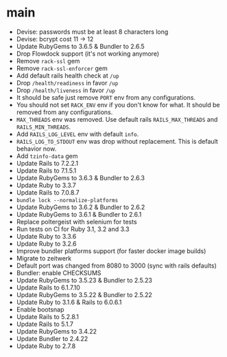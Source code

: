 # main

* Devise: passwords must be at least 8 characters long
* Devise: bcrypt cost 11 -> 12
* Update RubyGems to 3.6.5 & Bundler to 2.6.5
* Drop Flowdock support (it's not working anymore)
* Remove `rack-ssl` gem
* Remove `rack-ssl-enforcer` gem
* Add default rails health check at `/up`
* Drop `/health/readiness` in favor `/up`
* Drop `/health/liveness` in favor `/up`
* It should be safe just remove `PORT` env from any configurations.
* You should not set `RACK_ENV` env if you don't know for what. It should be removed from any configurations.
* `MAX_THREADS` env was removed. Use default rails `RAILS_MAX_THREADS` and `RAILS_MIN_THREADS`.
* Add `RAILS_LOG_LEVEL` env with default `info`.
* `RAILS_LOG_TO_STDOUT` env was drop without replacement. This is default behavior now.
* Add `tzinfo-data` gem
* Update Rails to 7.2.2.1
* Update Rails to 7.1.5.1
* Update RubyGems to 3.6.3 & Bundler to 2.6.3
* Update Ruby to 3.3.7
* Update Rails to 7.0.8.7
* `bundle lock --normalize-platforms`
* Update RubyGems to 3.6.2 & Bundler to 2.6.2
* Update RubyGems to 3.6.1 & Bundler to 2.6.1
* Replace poltergeist with selenium for tests
* Run tests on CI for Ruby 3.1, 3.2 and 3.3
* Update Ruby to 3.3.6
* Update Ruby to 3.2.6
* Improve bundler platforms support (for faster docker image builds)
* Migrate to zeitwerk
* Default port was changed from 8080 to 3000 (sync with rails defaults)
* Bundler: enable CHECKSUMS
* Update RubyGems to 3.5.23 & Bundler to 2.5.23
* Update Rails to 6.1.7.10
* Update RubyGems to 3.5.22 & Bundler to 2.5.22
* Update Ruby to 3.1.6 & Rails to 6.0.6.1
* Enable bootsnap
* Update Rails to 5.2.8.1
* Update Rails to 5.1.7
* Update RubyGems to 3.4.22
* Update Bundler to 2.4.22
* Update Ruby to 2.7.8
